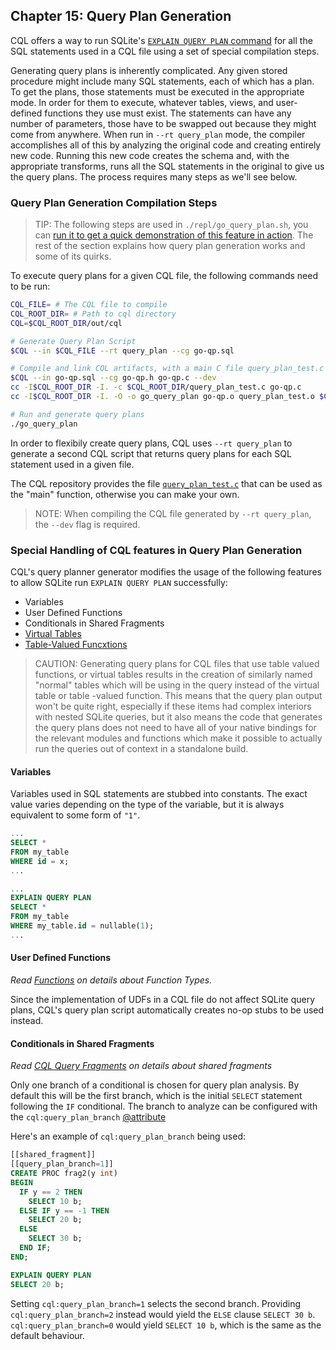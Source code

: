 <!---
-- Copyright (c) Meta Platforms, Inc. and affiliates.
--
-- This source code is licensed under the MIT license found in the
-- LICENSE file in the root directory of this source tree.
-->
## Chapter 15: Query Plan Generation

CQL offers a way to run SQLite's [`EXPLAIN QUERY PLAN` command](https://www.sqlite.org/eqp.html) for all the SQL statements used in a CQL file using a set of special compilation steps.

Generating query plans is inherently complicated. Any given stored procedure might include many SQL statements, each of which has a plan. To get the plans, those statements must be executed in the appropriate mode. In order for them to execute, whatever tables, views, and user-defined functions they use must exist. The statements can have any number of parameters, those have to be swapped out because they might come from anywhere. When run in `--rt query_plan` mode, the compiler accomplishes all of this by analyzing the original code and creating entirely new code. Running this new code creates the schema and, with the appropriate transforms, runs all the SQL statements in the original to give us the query plans. The process requires many steps as we'll see below.

### Query Plan Generation Compilation Steps
>TIP:
>The following steps are used in `./repl/go_query_plan.sh`, you can [run it to get a quick demonstration of this feature in action](../../docs/playground#query-plan-playground).
>The rest of the section explains how query plan generation works and some of its quirks.

To execute query plans for a given CQL file, the following commands need to be run:

```bash
CQL_FILE= # The CQL file to compile
CQL_ROOT_DIR= # Path to cql directory
CQL=$CQL_ROOT_DIR/out/cql

# Generate Query Plan Script
$CQL --in $CQL_FILE --rt query_plan --cg go-qp.sql

# Compile and link CQL artifacts, with a main C file query_plan_test.c
$CQL --in go-qp.sql --cg go-qp.h go-qp.c --dev
cc -I$CQL_ROOT_DIR -I. -c $CQL_ROOT_DIR/query_plan_test.c go-qp.c
cc -I$CQL_ROOT_DIR -I. -O -o go_query_plan go-qp.o query_plan_test.o $CQL_ROOT_DIR/cqlrt.c -lsqlite3

# Run and generate query plans
./go_query_plan
```

In order to flexibily create query plans, CQL uses `--rt query_plan` to generate a second CQL script that returns query plans for each SQL statement used in a given file.

The CQL repository provides the file [`query_plan_test.c`](../../sources/query_plan_test.c) that can be used as the "main" function, otherwise you can make your own.

>NOTE:
>When compiling the CQL file generated by `--rt query_plan`, the `--dev` flag is required.

### Special Handling of CQL features in Query Plan Generation
CQL's query planner generator modifies the usage of the following features to allow SQLite run `EXPLAIN QUERY PLAN` successfully:

- Variables
- User Defined Functions
- Conditionals in Shared Fragments
- [Virtual Tables](https://sqlite.org/vtab.html)
- [Table-Valued Funcxtions](https://sqlite.org/vtab.html#tabfunc2)

> CAUTION:
> Generating query plans for CQL files that use table valued functions, or virtual tables
> results in the creation of similarly named "normal" tables which will be using in the query instead
> of the virtual table or table -valued function.
> This means that the query plan output won't be quite right, especially if these items had complex interiors
> with nested SQLite queries, but it also means the code that generates
> the query plans does not need to have all of your native bindings for the relevant modules and functions
> which make it possible to actually run the queries out of context in a standalone build.

#### Variables
Variables used in SQL statements are stubbed into constants. The exact value varies depending on the type of the variable, but it is always equivalent to some form of `"1"`.

```sql
...
SELECT *
FROM my_table
WHERE id = x;
...
```

```sql
...
EXPLAIN QUERY PLAN
SELECT *
FROM my_table
WHERE my_table.id = nullable(1);
...
```

#### User Defined Functions
_Read [Functions](#chapter-8-functions) on details about Function Types._

Since the implementation of UDFs in a CQL file do not affect SQLite query plans, CQL's query plan script automatically creates no-op stubs to be used instead.

#### Conditionals in Shared Fragments
_Read [CQL Query Fragments](#chapter-14-cql-shared-fragments) on details about shared fragments_

Only one branch of a conditional is chosen for query plan analysis. By default this will be the first branch, which is the initial `SELECT` statement following the `IF` conditional.
The branch to analyze can be configured with the `cql:query_plan_branch` [@attribute](#appendix-3-control-directives)

Here's an example of `cql:query_plan_branch` being used:

```sql
[[shared_fragment]]
[[query_plan_branch=1]]
CREATE PROC frag2(y int)
BEGIN
  IF y == 2 THEN
    SELECT 10 b;
  ELSE IF y == -1 THEN
    SELECT 20 b;
  ELSE
    SELECT 30 b;
  END IF;
END;
```

```sql
EXPLAIN QUERY PLAN
SELECT 20 b;
```

Setting `cql:query_plan_branch=1` selects the second branch. Providing `cql:query_plan_branch=2` instead would yield the `ELSE` clause `SELECT 30 b`. `cql:query_plan_branch=0` would yield `SELECT 10 b`, which is the same as the default behaviour.
